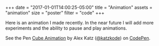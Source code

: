 +++
date = "2017-01-01T14:00:25-05:00"
title = "Animation"
assets = "animation"
size = "poster"
filter = "code"
+++

Here is an animation I made recently. In the near future I will add more experiments and the ability to pause and play animations.

<p data-height="441" data-theme-id="5580" data-slug-hash="qRGewx" data-default-tab="result" data-user="katzkode" data-embed-version="2" data-pen-title="Cube Animation" class="codepen">See the Pen <a href="https://codepen.io/katzkode/pen/qRGewx/">Cube Animation</a> by Alex Katz (<a href="http://codepen.io/katzkode">@katzkode</a>) on <a href="http://codepen.io">CodePen</a>.</p>
<script async src="https://production-assets.codepen.io/assets/embed/ei.js"></script>
